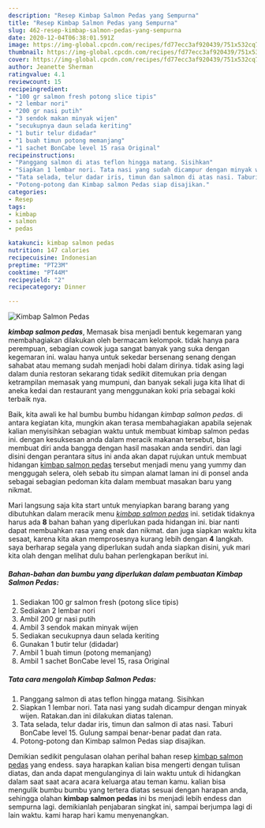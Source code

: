 ```yaml
---
description: "Resep Kimbap Salmon Pedas yang Sempurna"
title: "Resep Kimbap Salmon Pedas yang Sempurna"
slug: 462-resep-kimbap-salmon-pedas-yang-sempurna
date: 2020-12-04T06:38:01.591Z
image: https://img-global.cpcdn.com/recipes/fd77ecc3af920439/751x532cq70/kimbap-salmon-pedas-foto-resep-utama.jpg
thumbnail: https://img-global.cpcdn.com/recipes/fd77ecc3af920439/751x532cq70/kimbap-salmon-pedas-foto-resep-utama.jpg
cover: https://img-global.cpcdn.com/recipes/fd77ecc3af920439/751x532cq70/kimbap-salmon-pedas-foto-resep-utama.jpg
author: Jeanette Sherman
ratingvalue: 4.1
reviewcount: 15
recipeingredient:
- "100 gr salmon fresh potong slice tipis"
- "2 lembar nori"
- "200 gr nasi putih"
- "3 sendok makan minyak wijen"
- "secukupnya daun selada keriting"
- "1 butir telur didadar"
- "1 buah timun potong memanjang"
- "1 sachet BonCabe level 15 rasa Original"
recipeinstructions:
- "Panggang salmon di atas teflon hingga matang. Sisihkan"
- "Siapkan 1 lembar nori. Tata nasi yang sudah dicampur dengan minyak wijen. Ratakan.dan ini dilakukan diatas talenan."
- "Tata selada, telur dadar iris, timun dan salmon di atas nasi. Taburi BonCabe level 15. Gulung sampai benar-benar padat dan rata."
- "Potong-potong dan Kimbap salmon Pedas siap disajikan."
categories:
- Resep
tags:
- kimbap
- salmon
- pedas

katakunci: kimbap salmon pedas 
nutrition: 147 calories
recipecuisine: Indonesian
preptime: "PT23M"
cooktime: "PT44M"
recipeyield: "2"
recipecategory: Dinner

---
```



![Kimbap Salmon Pedas](https://img-global.cpcdn.com/recipes/fd77ecc3af920439/751x532cq70/kimbap-salmon-pedas-foto-resep-utama.jpg)

<b><i>kimbap salmon pedas</i></b>, Memasak bisa menjadi bentuk kegemaran yang membahagiakan dilakukan oleh bermacam kelompok. tidak hanya para perempuan, sebagian cowok juga sangat banyak yang suka dengan kegemaran ini. walau hanya untuk sekedar bersenang senang dengan sahabat atau memang sudah menjadi hobi dalam dirinya. tidak asing lagi dalam dunia restoran sekarang tidak sedikit ditemukan pria dengan ketrampilan memasak yang mumpuni, dan banyak sekali juga kita lihat di aneka kedai dan restaurant yang menggunakan koki pria sebagai koki terbaik nya.

Baik, kita awali ke hal bumbu bumbu hidangan <i>kimbap salmon pedas</i>. di antara kegiatan kita, mungkin akan terasa membahagiakan apabila sejenak kalian menyisihkan sebagian waktu untuk membuat kimbap salmon pedas ini. dengan kesuksesan anda dalam meracik makanan tersebut, bisa membuat diri anda bangga dengan hasil masakan anda sendiri. dan lagi disini dengan perantara situs ini anda akan dapat rujukan untuk membuat hidangan <u>kimbap salmon pedas</u> tersebut menjadi menu yang yummy dan menggugah selera, oleh sebab itu simpan alamat laman ini di ponsel anda sebagai sebagian pedoman kita dalam membuat masakan baru yang nikmat.




Mari langsung saja kita start untuk menyiapkan barang barang yang dibutuhkan dalam meracik menu <u><i>kimbap salmon pedas</i></u> ini. setidak tidaknya harus ada <b>8</b> bahan bahan yang diperlukan pada hidangan ini. biar nanti dapat membuahkan rasa yang enak dan nikmat. dan juga siapkan waktu kita sesaat, karena kita akan memprosesnya kurang lebih dengan <b>4</b> langkah. saya berharap segala yang diperlukan sudah anda siapkan disini, yuk mari kita olah dengan melihat dulu bahan perlengkapan berikut ini.

<!--inarticleads1-->

##### Bahan-bahan dan bumbu yang diperlukan dalam pembuatan Kimbap Salmon Pedas:

1. Sediakan 100 gr salmon fresh (potong slice tipis)
1. Sediakan 2 lembar nori
1. Ambil 200 gr nasi putih
1. Ambil 3 sendok makan minyak wijen
1. Sediakan secukupnya daun selada keriting
1. Gunakan 1 butir telur (didadar)
1. Ambil 1 buah timun (potong memanjang)
1. Ambil 1 sachet BonCabe level 15, rasa Original




<!--inarticleads2-->

##### Tata cara mengolah Kimbap Salmon Pedas:

1. Panggang salmon di atas teflon hingga matang. Sisihkan
1. Siapkan 1 lembar nori. Tata nasi yang sudah dicampur dengan minyak wijen. Ratakan.dan ini dilakukan diatas talenan.
1. Tata selada, telur dadar iris, timun dan salmon di atas nasi. Taburi BonCabe level 15. Gulung sampai benar-benar padat dan rata.
1. Potong-potong dan Kimbap salmon Pedas siap disajikan.




Demikian sedikit pengulasan olahan perihal bahan resep <u>kimbap salmon pedas</u> yang endess. saya harapkan kalian bisa mengerti dengan tulisan diatas, dan anda dapat mengulanginya di lain waktu untuk di hidangkan dalam saat saat acara acara keluarga atau teman kamu. kalian bisa mengulik bumbu bumbu yang tertera diatas sesuai dengan harapan anda, sehingga olahan <b>kimbap salmon pedas</b> ini bs menjadi lebih endess dan sempurna lagi. demikianlah penjabaran singkat ini, sampai berjumpa lagi di lain waktu. kami harap hari kamu menyenangkan.
